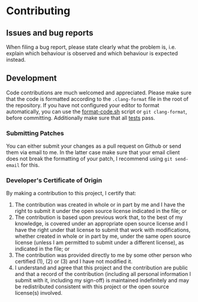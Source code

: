 # Contributing

## Issues and bug reports
When filing a bug report, please state clearly what the problem is, i.e. explain which behaviour is observed and which behaviour is expected instead.

## Development
Code contributions are much welcomed and appreciated.
Please make sure that the code is formatted according to the `.clang-format` file in the root of the repository. If you have not configured your editor to format automatically, you can use the [format-code.sh](/scripts/format-code.sh) script or `git clang-format`, before committing.
Additionally make sure that all [tests](/tests) pass.

### Submitting Patches
You can either submit your changes as a pull request on Github or send them via email to me. In the latter case make sure that your email client does not break the formatting of your patch, I recommend using `git send-email` for this.

### Developer's Certificate of Origin
By making a contribution to this project, I certify that:

1. The contribution was created in whole or in part by me and I have the right to submit it under the open source license indicated in the file; or
2. The contribution is based upon previous work that, to the best of my knowledge, is covered under an appropriate open source license and I have the right under that license to submit that work with modifications, whether created in whole or in part by me, under the same open source license (unless I am permitted to submit under a different license), as indicated in the file; or
3. The contribution was provided directly to me by some other person who certified (1), (2) or (3) and I have not modified it.
4. I understand and agree that this project and the contribution are public and that a record of the contribution (including all personal information I submit with it, including my sign-off) is maintained indefinitely and may be redistributed consistent with this project or the open source license(s) involved.
